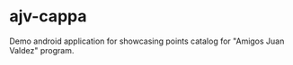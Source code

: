 # ajv-cappa
Demo android application for showcasing points catalog for "Amigos Juan Valdez" program.
